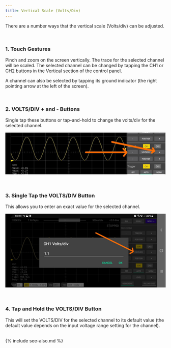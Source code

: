 ```yaml
---
title: Vertical Scale (Volts/Div)
---
```


There are a number ways that the vertical scale (Volts/div) can be adjusted.

<br>

### 1. Touch Gestures

Pinch and zoom on the screen vertically. The trace for the selected channel will be scaled.
The selected channel can be changed by tapping the CH1 or CH2 buttons in the Vertical section
of the control panel.

A channel can also be selected by tapping its ground indicator (the right pointing arrow at the left
of the screen).

<br>

### 2. VOLTS/DIV + and - Buttons

Single tap these buttons or tap-and-hold to change the volts/div for the selected channel.

![Vertical scale plus and minus buttons](images/volts-div-plus-minus.jpg)

<br>

### 3. Single Tap the VOLTS/DIV Button

This allows you to enter an exact value for the selected channel.

![Vertial scale dialog](images/volts-div-dialog.jpg)

<br>

### 4. Tap and Hold the VOLTS/DIV Button

This will set the VOLTS/DIV for the selected channel to its default value (the default value depends on the input voltage range setting for the channel).

<br>
{% include see-also.md %}
